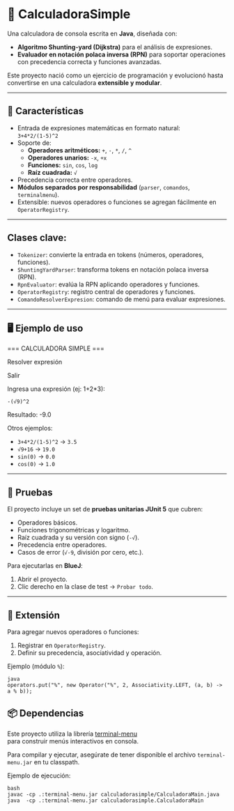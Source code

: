 # 📌 CalculadoraSimple

Una calculadora de consola escrita en **Java**, diseñada con:

- **Algoritmo Shunting-yard (Dijkstra)** para el análisis de expresiones.  
- **Evaluador en notación polaca inversa (RPN)** para soportar operaciones con precedencia correcta y funciones avanzadas.  

Este proyecto nació como un ejercicio de programación y evolucionó hasta convertirse en una calculadora **extensible y modular**.

---

## 🚀 Características

- Entrada de expresiones matemáticas en formato natural:  
  `3+4*2/(1-5)^2`  
- Soporte de:
  - **Operadores aritméticos:** `+`, `-`, `*`, `/`, `^`  
  - **Operadores unarios:** `-x`, `+x`  
  - **Funciones:** `sin`, `cos`, `log`  
  - **Raíz cuadrada:** `√`  
- Precedencia correcta entre operadores.  
- **Módulos separados por responsabilidad** (`parser`, `comandos`, `terminalmenu`).  
- Extensible: nuevos operadores o funciones se agregan fácilmente en `OperatorRegistry`.  

---

## Clases clave:  
- `Tokenizer`: convierte la entrada en tokens (números, operadores, funciones).  
- `ShuntingYardParser`: transforma tokens en notación polaca inversa (RPN).  
- `RpnEvaluator`: evalúa la RPN aplicando operadores y funciones.  
- `OperatorRegistry`: registro central de operadores y funciones.  
- `ComandoResolverExpresion`: comando de menú para evaluar expresiones.  

---

## 🖥️ Ejemplo de uso
=== CALCULADORA SIMPLE ===

Resolver expresión

Salir

Ingresa una expresión (ej: 1+2*3):

`-(√9)^2` 

Resultado: -9.0

Otros ejemplos:

- `3+4*2/(1-5)^2` → `3.5`  
- `√9+16` → `19.0`  
- `sin(0)` → `0.0`  
- `cos(0)` → `1.0`  

---

## 🧪 Pruebas
El proyecto incluye un set de **pruebas unitarias JUnit 5** que cubren:

- Operadores básicos.  
- Funciones trigonométricas y logaritmo.  
- Raíz cuadrada y su versión con signo (`-√`).  
- Precedencia entre operadores.  
- Casos de error (`√-9`, división por cero, etc.).  

Para ejecutarlas en **BlueJ**:  
1. Abrir el proyecto.  
2. Clic derecho en la clase de test → `Probar todo`.  

---

## 🔧 Extensión

Para agregar nuevos operadores o funciones:  
1. Registrar en `OperatorRegistry`.  
2. Definir su precedencia, asociatividad y operación.  

Ejemplo (módulo `%`):

    java
    operators.put("%", new Operator("%", 2, Associativity.LEFT, (a, b) -> a % b));

## 📦 Dependencias

Este proyecto utiliza la librería [terminal-menu](https://github.com/philbone/java-terminal-menu)  
para construir menús interactivos en consola.

Para compilar y ejecutar, asegúrate de tener disponible el archivo `terminal-menu.jar` en tu classpath.

Ejemplo de ejecución:

    bash
    javac -cp .:terminal-menu.jar calculadorasimple/CalculadoraMain.java
    java  -cp .:terminal-menu.jar calculadorasimple.CalculadoraMain